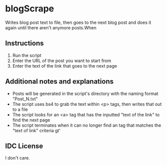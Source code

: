 # blogScrape
Writes blog post text to file, then goes to the next blog post and does it again until there aren't anymore posts.When

## Instructions
1. Run the script
2. Enter the URL of the post you want to start from
3. Enter the text of the link that goes to the next page

## Additional notes and explanations
- Posts will be generated in the script's directory with the naming format "Post_N.txt"
- The script uses bs4 to grab the text within \<p\> tags, then writes that out to a file
- The script looks for an \<a\> tag that has the inputted "text of the link" to find the next page
- The script terminates when it can no longer find an <a> tag that matches the "text of link" criteria
gt'
## IDC License
I don't care.
